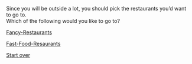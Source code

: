 Since you will be outside a lot, you should pick the restaurants you’d want to go to.   
Which of the following would you like to go to?

[Fancy-Restaurants]()

[Fast-Food-Resaurants]()

[Start over](../README.md)